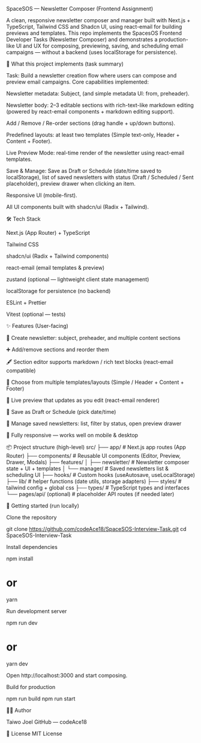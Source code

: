SpaceSOS — Newsletter Composer (Frontend Assignment)

A clean, responsive newsletter composer and manager built with Next.js + TypeScript, Tailwind CSS and Shadcn UI, using react-email for building previews and templates. This repo implements the SpacesOS Frontend Developer Tasks (Newsletter Composer) and demonstrates a production-like UI and UX for composing, previewing, saving, and scheduling email campaigns — without a backend (uses localStorage for persistence).

🧩 What this project implements (task summary)

Task: Build a newsletter creation flow where users can compose and preview email campaigns.
Core capabilities implemented:

Newsletter metadata: Subject, (and simple metadata UI: from, preheader).

Newsletter body: 2–3 editable sections with rich-text-like markdown editing (powered by react-email components + markdown editing support).

Add / Remove / Re-order sections (drag handle + up/down buttons).

Predefined layouts: at least two templates (Simple text-only, Header + Content + Footer).

Live Preview Mode: real-time render of the newsletter using react-email templates.

Save & Manage: Save as Draft or Schedule (date/time saved to localStorage), list of saved newsletters with status (Draft / Scheduled / Sent placeholder), preview drawer when clicking an item.

Responsive UI (mobile-first).

All UI components built with shadcn/ui (Radix + Tailwind).

🛠️ Tech Stack

Next.js (App Router) + TypeScript

Tailwind CSS

shadcn/ui (Radix + Tailwind components)

react-email (email templates & preview)

zustand (optional — lightweight client state management)

localStorage for persistence (no backend)

ESLint + Prettier

Vitest (optional — tests)

✨ Features (User-facing)

📝 Create newsletter: subject, preheader, and multiple content sections

➕ Add/remove sections and reorder them

🖋️ Section editor supports markdown / rich text blocks (react-email compatible)

🎨 Choose from multiple templates/layouts (Simple / Header + Content + Footer)

👀 Live preview that updates as you edit (react-email renderer)

💾 Save as Draft or Schedule (pick date/time)

📂 Manage saved newsletters: list, filter by status, open preview drawer

📱 Fully responsive — works well on mobile & desktop

📦 Project structure (high-level)
src/
├── app/                       # Next.js app routes (App Router)
├── components/                # Reusable UI components (Editor, Preview, Drawer, Modals)
├── features/
│   ├── newsletter/            # Newsletter composer state + UI + templates
│   └── manager/               # Saved newsletters list & scheduling UI
├── hooks/                     # Custom hooks (useAutosave, useLocalStorage)
├── lib/                       # helper functions (date utils, storage adapters)
├── styles/                    # tailwind config + global css
├── types/                     # TypeScript types and interfaces
└── pages/api/ (optional)      # placeholder API routes (if needed later)

🔧 Getting started (run locally)

Clone the repository

git clone https://github.com/codeAce18/SpaceSOS-Interview-Task.git
cd SpaceSOS-Interview-Task


Install dependencies

npm install
# or
yarn


Run development server

npm run dev
# or
yarn dev


Open http://localhost:3000 and start composing.

Build for production

npm run build
npm run start


🧑‍💻 Author

Taiwo Joel
GitHub — codeAce18

📄 License
MIT License
